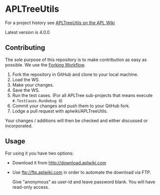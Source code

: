 # APLTreeUtils

For a project history see [APLTreeUtils on the APL Wiki](http://aplwiki.com/APLTreeUtils/ProjectPage)

Latest version is 4.0.0

## Contributing

The sole purpose of this repository is to make contribution as easy as possible. We use the [Forking Workflow](https://www.atlassian.com/git/tutorials/comparing-workflows/forking-workflow). 

  1. Fork the repository in GitHub and clone to your local machine.
  2. Load the WS.
  3. Make your changes.
  4. Save the WS.
  5. Run the test cases. (For all APLTree sub-projects that means execute `#.TestCases.RunDebug 0`)
  6. Commit your changes and push them to your GitHub fork. 
  6. Lodge a pull request with aplwiki/APLTreeUtils.

Your changes / additions will then be checked and either discussed or incorporated.

## Usage 

For using it you have two options:

* Download it from http://download.aplwiki.com 
* Use ftp://ftp.aplwiki.com in order to automate the download via FTP. 
  
  Give "anonymous" as user-id and leave password blank. You will have read-only access.
